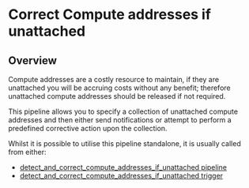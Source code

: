 # Correct Compute addresses if unattached

## Overview

Compute addresses are a costly resource to maintain, if they are unattached you will be accruing costs without any benefit; therefore unattached compute addresses should be released if not required.

This pipeline allows you to specify a collection of unattached compute addresses and then either send notifications or attempt to perform a predefined corrective action upon the collection.

Whilst it is possible to utilise this pipeline standalone, it is usually called from either:
- [detect_and_correct_compute_addresses_if_unattached pipeline](https://hub.flowpipe.io/mods/turbot/gcp_thrifty/pipelines/gcp_thrifty.pipeline.detect_and_correct_compute_addresses_if_unattached)
- [detect_and_correct_compute_addresses_if_unattached trigger](https://hub.flowpipe.io/mods/turbot/gcp_thrifty/triggers/gcp_thrifty.trigger.query.detect_and_correct_compute_addresses_if_unattached)
